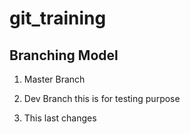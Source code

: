 # git_training

## Branching Model

1. Master Branch

2. Dev Branch this is for testing purpose

3. This last changes

